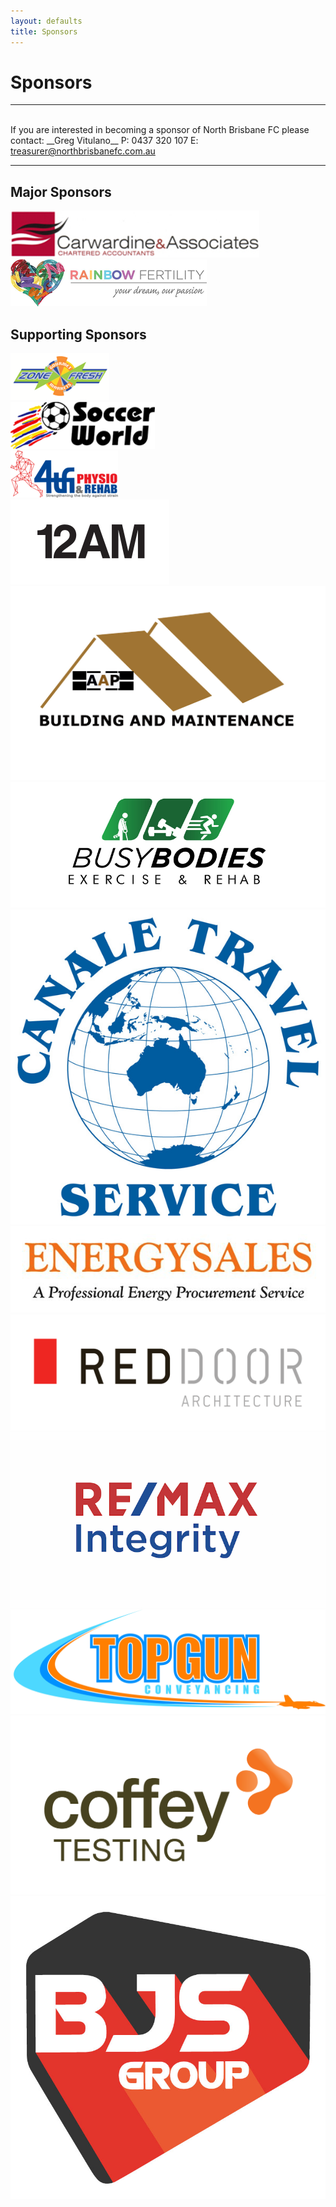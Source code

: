 ```yaml
---
layout: defaults
title: Sponsors
---
```


<div class="container">
  <div class="row top-buffer">
    <div class="col">
      <h1 class="text-center">Sponsors</h1>
      <hr>
      <br>
    </div>
  </div>
</div>

<div class="container">
  <div class="row">
    <div class="col-md-8 offset-md-2 text-justify">
<section id="Sponsors" markdown="1">
If you are interested in becoming a sponsor of North Brisbane FC please contact:  
__Greg Vitulano__  
P: 0437 320 107  
E: <a href="mailto:treasurer@northbrisbanefc.com.au">treasurer@northbrisbanefc.com.au</a>  
</section>
    </div>
  </div>
  <hr>
</div>

<div class="container text-center">
  <div class="row">
    <div class="col">
      <h2 class="text-center">Major Sponsors</h2>
    </div>
  </div>

  <div class="row">
    <div class="col-md-6 justify-content-center my-4">
      <!-- <h3>Carwardine &amp; Associates</h3> -->
      <img class="img-fluid img-fluid center-block logo-100px" src="../images/carwardines_opt.png">
    </div>
    <div class="col-md-6 justify-content-center my-4">
      <!-- <h3>Rainbow Fertility</h3> -->
      <img class="img-fluid center-block logo-120px" src="../images/rainbowfertility_opt.png">
    </div>
  </div>

  <div class="row top-buffer">
    <div class="col">
      <h2 class="text-center">Supporting Sponsors</h2>
    </div>
  </div>

  <div class="row">
    <div class="col-md-4">
      <!-- <h4>Zone Fresh</h4> -->
      <img class="img-fluid center-block top-buffer bottom-buffer logo-100px" src="../images/zonefresh_opt.png">
    </div>
    <div class="col-md-4">
      <!-- <h4>Soccer World</h4> -->
      <img class="img-fluid center-block top-buffer bottom-buffer logo-60px" src="../images/soccerworld_opt.png">
    </div>
    <div class="col-md-4">
      <!-- <h4>4tfi Physiotherapy</h4> -->
      <img class="img-fluid center-block top-buffer bottom-buffer logo-60px" src="../images/4tfi_opt.png">
    </div>
  </div>
 
  <div class="row top-buffer">
    <div class="col-md-4">
        <img class="img-fluid center-block top-buffer bottom-buffer logo-120px" src="../images/12 Logo.png">
    </div>
    <div class="col-md-4">
      <img class="img-fluid center-block top-buffer bottom-buffer logo-120px" src="../images/AAP Logo.jpg">
    </div>
    <div class="col-md-4">
      <img class="img-fluid center-block top-buffer bottom-buffer logo-100px" src="../images/BUSYBODIES-LOGO2.resized.jpg">
    </div>
  </div>

  <div class="row top-buffer">
    <div class="col-md-4">
      <img class="img-fluid center-block top-buffer bottom-buffer logo-80px" src="../images/CanaleTravelService_logo.resized.jpg">
    </div>
    <div class="col-md-4">
      <img class="img-fluid center-block top-buffer bottom-buffer logo-80px" src="../images/Energy Sales.png">
    </div>
    <div class="col-md-4">
      <img class="img-fluid center-block top-buffer bottom-buffer logo-80px" src="../images/Red Door Architecture.png">
    </div>
  </div>

  <div class="row top-buffer">
    <div class="col-md-4">
        <img class="img-fluid center-block top-buffer bottom-buffer logo-120px" src="../images/remax albion.png">
    </div>
    <div class="col-md-4">
      <img class="img-fluid center-block top-buffer bottom-buffer logo-120px" src="../images/sponsor logo top gun.jpg">
    </div>
    <div class="col-md-4">
      <img class="img-fluid center-block top-buffer bottom-buffer logo-100px" src="../images/sponsor logo coffee testing.png">
    </div>
  </div>

  <div class="row top-buffer">
    <div class="col-md-4">
        <!--img class="img-fluid center-block top-buffer bottom-buffer logo-120px" src="../images/remax albion.png"-->
    </div>
    <div class="col-md-4">
      <img class="img-fluid center-block top-buffer bottom-buffer logo-120px" src="../images/sponsor logo bjs.jpg">
    </div>
    <div class="col-md-4">
      <!--img class="img-fluid center-block top-buffer bottom-buffer logo-100px" src="../images/sponsor logo coffee testing.png"-->
    </div>
  </div>


</div>